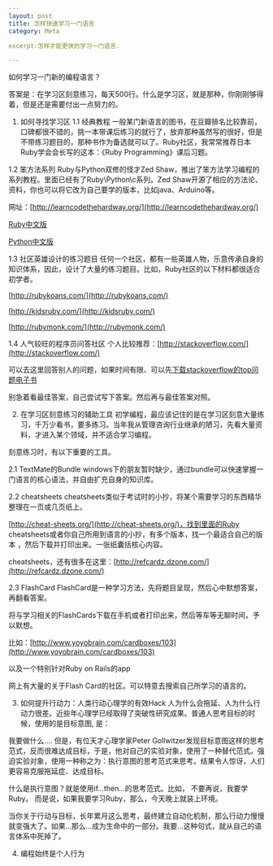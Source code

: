 ```yaml
---
layout: post
title: 怎样快速学习一门语言
category: Meta

excerpt:怎样才能更快的学习一门语言.

---
```


如何学习一门新的编程语言？

答案是：在学习区刻意练习，每天500行。什么是学习区，就是那种，你刚刚够得着，但是还是需要付出一点努力的。

1. 如何寻找学习区
1.1 经典教程
一般某门新语言的图书，在豆瓣排名比较靠前，口碑都很不错的，挑一本带课后练习的就行了，放弃那种虽然写的很好，但是不带练习题目的，那种书作为备选就可以了。Ruby社区，我常常推荐日本Ruby学会会长写的这本：《Ruby Programming》课后习题。

1.2 笨方法系列
Ruby与Python双修的怪才Zed Shaw，推出了笨方法学习编程的系列教程。里面已经有了Ruby\Python\c系列。Zed Shaw开源了相应的方法论、资料，你也可以将它改为自己要学的版本，比如java、Arduino等。

网址：[http://learncodethehardway.org/](http://learncodethehardway.org/)

[Ruby中文版](http://lrthw.github.com/)

[Python中文版](http://readthedocs.org/docs/learn-python-the-hard-way-zh_cn-translation/en/latest/index.html)

1.3 社区英雄设计的练习题目
任何一个社区，都有一些英雄人物，乐意传承自身的知识体系，因此，设计了大量的练习题目。比如，Ruby社区的以下材料都很适合初学者。

[http://rubykoans.com/](http://rubykoans.com/)

[http://kidsruby.com/](http://kidsruby.com/)

[http://rubymonk.com/](http://rubymonk.com/)

1.4 人气较旺的程序员问答社区
个人比较推荐：[http://stackoverflow.com/](http://stackoverflow.com/)

可以去这里回答别人的问题，如果时间有限、可以先[下载stackoverflow的top问题电子书](http://hewgill.com/~greg/stackoverflow/ebooks/)

别急着看最佳答案，自己尝试写下答案。然后再与最佳答案对照。

2. 在学习区刻意练习的辅助工具
初学编程，最应该记住的是在学习区刻意大量练习，千万少看书，要多练习。当年我从管理咨询行业继承的陋习，先看大量资料，才进入某个领域，并不适合学习编程。

刻意练习时，有以下重要的工具。

2.1 TextMate的Bundle
windows下的朋友暂时缺少，通过bundle可以快速掌握一门语言的核心语法，并自由扩充自身的知识库。

2.2 cheatsheets
cheatsheets类似于考试时的小抄，将某个需要学习的东西精华整理在一页或几页纸上。

[http://cheat-sheets.org/](http://cheat-sheets.org/)，找到里面的Ruby cheatsheets或者你自己所用到语言的小抄，有多个版本，找一个最适合自己的版本 ，然后下载并打印出来。一张纸囊括核心内容。

cheatsheets，还有很多在这里：[http://refcardz.dzone.com/](http://refcardz.dzone.com/)

2.3 FlashCard
FlashCard是一种学习方法，先将题目呈现，然后心中默想答案，再翻看答案。

将与学习相关的FlashCards下载在手机或者打印出来，然后等车等无聊时间，予以默想。

比如：[http://www.yoyobrain.com/cardboxes/103](http://www.yoyobrain.com/cardboxes/103)

以及一个特别针对Ruby on Rails的app

网上有大量的关于Flash Card的社区。可以特意去搜索自己所学习的语言的。

3. 如何提升行动力：人类行动心理学的有效Hack
人为什么会拖延、人为什么行动力很差。近些年心理学已经取得了突破性研究成果。普通人思考目标的时候，使用的是目标意图, 是：

我要做什么....
但是，有位天才心理学家Peter Gollwitzer发现目标意图这样的思考范式，反而很难达成目标，于是，他对自己的实验对象，使用了一种替代范式。强迫实验对象，使用一种称之为：执行意图的思考范式来思考。结果令人惊讶，人们更容易克服拖延症、达成目标。

什么是执行意图？就是使用if...then...的思考范式。比如， 不要再说，我要学Ruby。 而是说，如果我要学习Ruby，那么，今天晚上就装上环境。

当你关于行动与目标，长年累月这么思考，最终建立自动化机制，那么行动力慢慢就变强大了。如果...那么...成为生命中的一部分。我要...这种句式，就从自己的语言体系中死掉了。

4. 编程始终是个人行为
